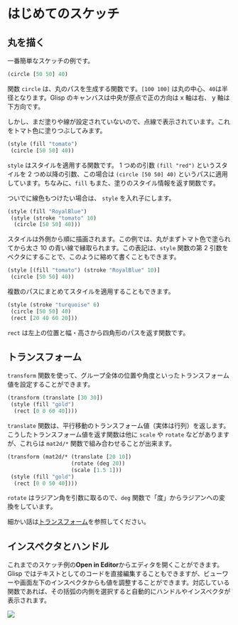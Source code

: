# はじめてのスケッチ

## 丸を描く

一番簡単なスケッチの例です。

```cljs
(circle [50 50] 40)
```

関数 `circle` は、丸のパスを生成する関数です。`[100 100]` は丸の中心、`40`は半径となります。Glisp のキャンバスは中央が原点で正の方向は x 軸は右、 y 軸は下方向です。

しかし、まだ塗りや線が設定されていないので、点線で表示されています。これをトマト色に塗りつぶしてみます。

```cljs
(style (fill "tomato")
 (circle [50 50] 40))
```

`style` はスタイルを適用する関数です。 1 つめの引数 `(fill "red")` というスタイルを 2 つめ以降の引数、この場合は `(circle [50 50] 40)` というパスに適用しています。ちなみに、`fill` もまた、塗りのスタイル情報を返す関数です。

ついでに線色もつけたい場合は、 `style` を入れ子にします。

```cljs
(style (fill "RoyalBlue")
 (style (stroke "tomato" 10)
  (circle [50 50] 40)))
```

スタイルは外側から順に描画されます。この例では、丸がまずトマト色で塗られてから太さ 10 の青い線で縁取られます。この表記は、`style` 関数の第 2 引数をベクタにすることで、このように縮めて書くこともできます。

```cljs
(style [(fill "tomato") (stroke "RoyalBlue" 10)]
 (circle [50 50] 40))
```

複数のパスにまとめてスタイルを適用することもできます。

```cljs
(style (stroke "turquoise" 6)
 (circle [50 50] 40)
 (rect [20 40 60 20]))
```

`rect` は左上の位置と幅・高さから四角形のパスを返す関数です。

## トランスフォーム

`transform` 関数を使って、グループ全体の位置や角度といったトランスフォーム値を設定することができます。

```cljs
(transform (translate [30 30])
 (style (fill "gold")
  (rect [0 0 60 40])))
```

`translate` 関数は、平行移動のトランスフォーム値（実体は行列）を返します。こうしたトランスフォーム値を返す関数は他に `scale` や `rotate` などがありますが、これらは `mat2d/*` 関数で組み合わせることが出来ます。

```cljs
(transform (mat2d/* (translate [20 10])
                    (rotate (deg 20))
                    (scale [1.5 1]))
 (style (fill "gold")
  (rect [0 0 50 40])))
```

`rotate` はラジアン角を引数に取るので、`deg` 関数で「度」からラジアンへの変換をしています。

細かい話は[トランスフォーム](transform)を参照してください。

## インスペクタとハンドル

これまでのスケッチ例の**Open in Editor**からエディタを開くことができます。Glisp ではテキストとしてのコードを直接編集することもできますが、ビューワーや画面左下のインスペクタからも値を調整することができます。対応している関数であれば、その括弧の内側を選択すると自動的にハンドルやインスペクタが表示されます。

![](handles.gif)

